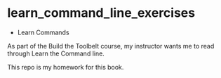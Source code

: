# learn_command_line_exercises

* Learn Commands

As part of the Build the Toolbelt course,
my instructor wants me to read through 
Learn the Command line.

This repo is my homework for this book.
